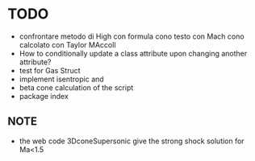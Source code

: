 # TODO
- confrontare metodo di High con formula cono testo con Mach cono calcolato con Taylor MAccoll
- How to conditionally update a class attribute upon changing another attribute?
- test for Gas Struct
- implement isentropic and
- beta cone calculation of the script
- package index

## NOTE
- the web code 3DconeSupersonic give the strong shock solution for Ma<1.5
